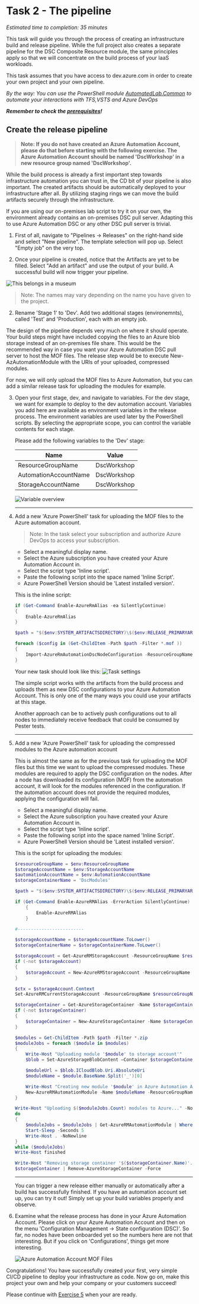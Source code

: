 # Task 2 - The pipeline

*Estimated time to completion: 35 minutes*

This task will guide you through the process of creating an infrastructure build and release pipeline. While the full project also creates a separate pipeline for the DSC Composite Resource module, the same principles apply so that we will concentrate on the build process of your IaaS workloads.  

This task assumes that you have access to dev.azure.com in order to create your own project and your own pipeline.  

*By the way: You can use the PowerShell module [AutomatedLab.Common](https://github.com/automatedlab/automatedlab.common) to automate your interactions with TFS,VSTS and Azure DevOps*

***Remember to check the [prerequisites](../CheckPrereq.ps1)!***

## Create the release pipeline

>**Note: If you do not have created an Azure Automation Account, please do that before starting with the following exercise. The Azure Automation Account should be named 'DscWorkshop' in a new resource group named 'DscWorkshop'.**

While the build process is already a first important step towards infrastructure automation you can trust in, the CD bit of your pipeline is also important. The created artifacts should be automatically deployed to your infrastructure after all. By utilizing staging rings we can move the build artifacts securely through the infrastructure.

If you are using our on-premises lab script to try it on your own, the environment already contains an on-premises DSC pull server. Adapting this to use Azure Automation DSC or any other DSC pull server is trivial.

1. First of all, navigate to "Pipelines -> Releases" on the right-hand side and select "New pipeline".
The template selection will pop up. Select "Empty job" on the very top.

1. Once your pipeline is created, notice that the Artifacts are yet to be filled. Select "Add an artifact" and use the output of your build. A successful build will now trigger your pipeline.

![This belongs in a museum](./img/AddArtifact.png)

> Note: The names may vary depending on the name you have given to the project.

2. Rename 'Stage 1' to 'Dev'. Add two additional stages (environemnts), called 'Test' and 'Production', each with an empty job.

The design of the pipeline depends very much on where it should operate. Your build steps might have included copying the files to an Azure blob storage instead of an on-premises file share. This would be the recommended way in case you want your Azure Automation DSC pull server to host the MOF files. The release step would be to execute New-AzAutomationModule with the URIs of your uploaded, compressed modules.

For now, we will only upload the MOF files to Azure Automation, but you can add a similar release task for uploading the modules for example.

3. Open your first stage, dev, and navigate to variables. For the dev stage, we want for example to deploy to the dev automation account. Variables you add here are available as environment variables in the release process. The environment variables are used later by the PowerShell scripts. By selecting the appropriate scope, you can control the variable contents for each stage.

    Please add the following variables to the 'Dev' stage:

    |Name | Value
    |-|-|
    ResourceGroupName | DscWorkshop
    AutomationAccountName | DscWorkshop
    StorageAccountName | DscWorkshop

    ![Variable overview](./img/ReleaseVariables.png)

    ---

4. Add a new 'Azure PowerShell' task for uploading the MOF files to the Azure automation account.

    > Note: In the task select your subscription and authorize Azure DevOps to access your subscription.

    - Select a meaningful display name.
    - Select the Azure subscription you have created your Azure Automation Account in.
    - Select the script type 'Inline script'.
    - Paste the following script into the space named 'Inline Script'.
    - Azure PowerShell Version should be 'Latest installed version'.

    This is the inline script:

    ```powershell
    if (Get-Command Enable-AzureRmAlias -ea SilentlyContinue)
    {
        Enable-AzureRmAlias
    }

    $path = "$($env:SYSTEM_ARTIFACTSDIRECTORY)\$($env:RELEASE_PRIMARYARTIFACTSOURCEALIAS)\MOF"

    foreach ($config in (Get-ChildItem -Path $path -Filter *.mof ))
    {
        Import-AzureRmAutomationDscNodeConfiguration -ResourceGroupName $env:ResourceGroupName -AutomationAccountName $env:AutomationAccountName -Path $config.FullName -ConfigurationName $config.BaseName -Verbose -Force
    }
    ```

    Your new task should look like this:
    ![Task settings](./img/AutomationDscTask.png)

    The simple script works with the artifacts from the build process and uploads them as new DSC configurations to your Azure Automation Account. This is only one of the many ways you could use your artifacts at this stage.

    Another approach can be to actively push configurations out to all nodes to immediately receive feedback that could be consumed by Pester tests.

    ---

5. Add a new 'Azure PowerShell' task for uploading the compressed modules to the Azure automation account

    This is almost the same as for the previous task for uploading the MOF files but this time we want to upload the compressed modules. These modules are required to apply the DSC configuration on the nodes. After a node has downloaded its configuration (MOF) from the automation account, it will look for the modules referenced in the configuration. If the automation account does not provide the required modules, applying the configuration will fail.

    - Select a meaningful display name.
    - Select the Azure subscription you have created your Azure Automation Account in.
    - Select the script type 'Inline script'.
    - Paste the following script into the space named 'Inline Script'.
    - Azure PowerShell Version should be 'Latest installed version'.

    This is the script for uploading the modules:

    ```powerShell
    $resourceGroupName = $env:ResourceGroupName
    $storageAccountName = $env:StorageAccountName 
    $automationAccountName = $env:AutomationAccountName
    $storageContainerName = 'DscModules'

    $path = "$($env:SYSTEM_ARTIFACTSDIRECTORY)\$($env:RELEASE_PRIMARYARTIFACTSOURCEALIAS)\CompressedModules"

    if (Get-Command Enable-AzureRMAlias -ErrorAction SilentlyContinue)
        {
            Enable-AzureRMAlias
        }

    #-------------------------

    $storageAccountName = $storageAccountName.ToLower()
    $storageContainerName = $storageContainerName.ToLower()

    $storageAccount = Get-AzureRMStorageAccount -ResourceGroupName $resourceGroupName -Name $storageAccountName -ErrorAction SilentlyContinue
    if (-not $storageAccount)
    {
        $storageAccount = New-AzureRMStorageAccount -ResourceGroupName $resourceGroupName -Name $storageAccountName -Location WestEurope -SkuName Standard_GRS
    }

    $ctx = $storageAccount.Context
    Set-AzureRMCurrentStorageAccount -ResourceGroupName $resourceGroupName -Name $storageAccountName | Out-Null

    $storageContainer = Get-AzureStorageContainer -Name $storageContainerName -Context $ctx -ErrorAction SilentlyContinue
    if (-not $storageContainer)
    {
        $storageContainer = New-AzureStorageContainer -Name $storageContainerName -Context $ctx -Permission Blob
    }

    $modules = Get-ChildItem -Path $path -Filter *.zip
    $moduleJobs = foreach ($module in $modules)
    {
        Write-Host "Uploading module '$module' to storage account'"
        $blob = Set-AzureStorageBlobContent –Container $storageContainerName -File $module.FullName -Blob $module.Name -Force

        $moduleUrl = $blob.ICloudBlob.Uri.AbsoluteUri
        $moduleName = $module.BaseName.Split('_')[0]

        Write-Host "Creating new module '$module' in Azure Automation Account"
        New-AzureRMAutomationModule -Name $moduleName -ResourceGroupName $resourceGroupName -AutomationAccountName $automationAccountName -ContentLinkUri $moduleUrl
    }

    Write-Host "Uploading $($moduleJobs.Count) modules to Azure..." -NoNewline
    do
    {
        $moduleJobs = $moduleJobs | Get-AzureRMAutomationModule | Where-Object { $_.ProvisioningState -ne 'Succeeded' }
        Start-Sleep -Seconds 5
        Write-Host . -NoNewline
    }
    while ($moduleJobs)
    Write-Host finished

    Write-Host "Removing storage container '$($storageContainer.Name)'."
    $storageContainer | Remove-AzureStorageContainer -Force
    ```

    ---

    You can trigger a new release either manually or automatically after a build has successfully finished. If you have an automation account set up, you can try it out! Simply set up your build variables properly and observe.

6. Examine what the release process has done in your Azure Automation Account. Please click on your Azure Automation Account and then on the menu 'Configuration Management -> State configuration (DSC)'. So far, no nodes have been onboarded yet so the numbers here are not that interesting. But if you click on 'Configurations', things get more interesting.

    ![Azure Automation Account MOF Files](img/DscResourcesOnAzureAA.png)

Congratulations! You have successfully created your first, very simple CI/CD pipeline to deploy your infrastructure as code. Now go on, make this project your own and help your company or your customers succeed!

Please continue with [Exercise 5](Exercise5.md) when your are ready.
